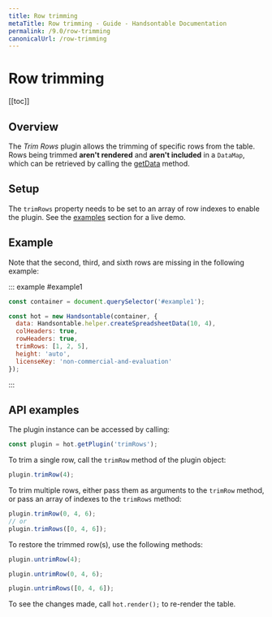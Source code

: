 ```yaml
---
title: Row trimming
metaTitle: Row trimming - Guide - Handsontable Documentation
permalink: /9.0/row-trimming
canonicalUrl: /row-trimming
---
```


# Row trimming

[[toc]]

## Overview

The _Trim Rows_ plugin allows the trimming of specific rows from the table. Rows being trimmed **aren't rendered** and **aren't included** in a `DataMap`, which can be retrieved by calling the [getData](@/api/core.md#getdata) method.

## Setup

The `trimRows` property needs to be set to an array of row indexes to enable the plugin.
See the [examples](#example) section for a live demo.

## Example

Note that the second, third, and sixth rows are missing in the following example:

::: example #example1
```js
const container = document.querySelector('#example1');

const hot = new Handsontable(container, {
  data: Handsontable.helper.createSpreadsheetData(10, 4),
  colHeaders: true,
  rowHeaders: true,
  trimRows: [1, 2, 5],
  height: 'auto',
  licenseKey: 'non-commercial-and-evaluation'
});
```
:::

## API examples

The plugin instance can be accessed by calling:

```js
const plugin = hot.getPlugin('trimRows');
```

To trim a single row, call the `trimRow` method of the plugin object:

```js
plugin.trimRow(4);
```
To trim multiple rows, either pass them as arguments to the `trimRow` method, or pass an array of indexes to the `trimRows` method:

```js
plugin.trimRow(0, 4, 6);
// or
plugin.trimRows([0, 4, 6]);
```

To restore the trimmed row(s), use the following methods:

```js
plugin.untrimRow(4);
```
```js
plugin.untrimRow(0, 4, 6);
```
```js
plugin.untrimRows([0, 4, 6]);
```

To see the changes made, call `hot.render();` to re-render the table.

